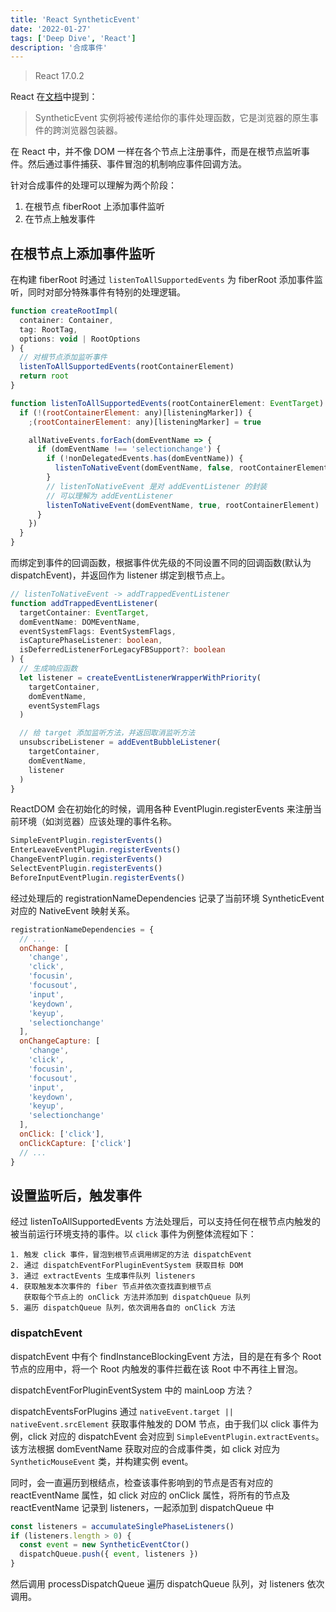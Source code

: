 ```yaml
---
title: 'React SyntheticEvent'
date: '2022-01-27'
tags: ['Deep Dive', 'React']
description: '合成事件'
---
```


> React 17.0.2

React 在[文档](https://zh-hans.reactjs.org/docs/handling-events.html)中提到：

> SyntheticEvent 实例将被传递给你的事件处理函数，它是浏览器的原生事件的跨浏览器包装器。

在 React 中，并不像 DOM 一样在各个节点上注册事件，而是在根节点监听事件。然后通过事件捕获、事件冒泡的机制响应事件回调方法。

针对合成事件的处理可以理解为两个阶段：

1. 在根节点 fiberRoot 上添加事件监听
2. 在节点上触发事件

## 在根节点上添加事件监听

在构建 fiberRoot 时通过 `listenToAllSupportedEvents` 为 fiberRoot 添加事件监听，同时对部分特殊事件有特别的处理逻辑。

```js
function createRootImpl(
  container: Container,
  tag: RootTag,
  options: void | RootOptions
) {
  // 对根节点添加监听事件
  listenToAllSupportedEvents(rootContainerElement)
  return root
}

function listenToAllSupportedEvents(rootContainerElement: EventTarget) {
  if (!(rootContainerElement: any)[listeningMarker]) {
    ;(rootContainerElement: any)[listeningMarker] = true

    allNativeEvents.forEach(domEventName => {
      if (domEventName !== 'selectionchange') {
        if (!nonDelegatedEvents.has(domEventName)) {
          listenToNativeEvent(domEventName, false, rootContainerElement)
        }
        // listenToNativeEvent 是对 addEventListener 的封装
        // 可以理解为 addEventListener
        listenToNativeEvent(domEventName, true, rootContainerElement)
      }
    })
  }
}
```

而绑定到事件的回调函数，根据事件优先级的不同设置不同的回调函数(默认为 dispatchEvent)，并返回作为 listener 绑定到根节点上。

```ts
// listenToNativeEvent -> addTrappedEventListener
function addTrappedEventListener(
  targetContainer: EventTarget,
  domEventName: DOMEventName,
  eventSystemFlags: EventSystemFlags,
  isCapturePhaseListener: boolean,
  isDeferredListenerForLegacyFBSupport?: boolean
) {
  // 生成响应函数
  let listener = createEventListenerWrapperWithPriority(
    targetContainer,
    domEventName,
    eventSystemFlags
  )

  // 给 target 添加监听方法，并返回取消监听方法
  unsubscribeListener = addEventBubbleListener(
    targetContainer,
    domEventName,
    listener
  )
}
```

ReactDOM 会在初始化的时候，调用各种 EventPlugin.registerEvents 来注册当前环境（如浏览器）应该处理的事件名称。

```js
SimpleEventPlugin.registerEvents()
EnterLeaveEventPlugin.registerEvents()
ChangeEventPlugin.registerEvents()
SelectEventPlugin.registerEvents()
BeforeInputEventPlugin.registerEvents()
```

经过处理后的 registrationNameDependencies 记录了当前环境 SyntheticEvent 对应的 NativeEvent 映射关系。

```js
registrationNameDependencies = {
  // ...
  onChange: [
    'change',
    'click',
    'focusin',
    'focusout',
    'input',
    'keydown',
    'keyup',
    'selectionchange'
  ],
  onChangeCapture: [
    'change',
    'click',
    'focusin',
    'focusout',
    'input',
    'keydown',
    'keyup',
    'selectionchange'
  ],
  onClick: ['click'],
  onClickCapture: ['click']
  // ...
}
```

## 设置监听后，触发事件

经过 listenToAllSupportedEvents 方法处理后，可以支持任何在根节点内触发的被当前运行环境支持的事件。以 `click` 事件为例整体流程如下：

```
1. 触发 click 事件，冒泡到根节点调用绑定的方法 dispatchEvent
2. 通过 dispatchEventForPluginEventSystem 获取目标 DOM
3. 通过 extractEvents 生成事件队列 listeners
4. 获取触发本次事件的 fiber 节点并依次查找直到根节点
   获取每个节点上的 onClick 方法并添加到 dispatchQueue 队列
5. 遍历 dispatchQueue 队列，依次调用各自的 onClick 方法
```

### dispatchEvent

dispatchEvent 中有个 findInstanceBlockingEvent 方法，目的是在有多个 Root 节点的应用中，将一个 Root 内触发的事件拦截在该 Root 中不再往上冒泡。

dispatchEventForPluginEventSystem 中的 mainLoop 方法？

dispatchEventsForPlugins 通过 `nativeEvent.target || nativeEvent.srcElement` 获取事件触发的 DOM 节点，由于我们以 click 事件为例，click 对应的 dispatchEvent 会对应到 `SimpleEventPlugin.extractEvents`。该方法根据 domEventName 获取对应的合成事件类，如 click 对应为 `SyntheticMouseEvent` 类，并构建实例 event。

同时，会一直遍历到根结点，检查该事件影响到的节点是否有对应的 reactEventName 属性，如 click 对应的 onClick 属性，将所有的节点及 reactEventName 记录到 listeners，一起添加到 dispatchQueue 中

```ts
const listeners = accumulateSinglePhaseListeners()
if (listeners.length > 0) {
  const event = new SyntheticEventCtor()
  dispatchQueue.push({ event, listeners })
}
```

然后调用 processDispatchQueue 遍历 dispatchQueue 队列，对 listeners 依次调用。
